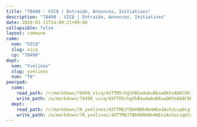 ```yaml
---
title: "78490 - VICQ | Entraide, Annonces, Initiatives"
description: "78490 - VICQ | Entraide, Annonces, Initiatives"
date: 2020-01-11T14:09:21+09:00
collapsible: false
layout: commune
comm:
  nom: "VICQ"
  slug: vicq
  cp: "78490"
dept:
  nom: "Yvelines"
  slug: yvelines
  num: "78"
peerpad:
  comm:
    read_path: /r/markdown/78490_vicq/4XTTM5chgShB1wdwbuB6swQKVsA88C6Kido4VmGiw6WSPB14V
    write_path: /w/markdown/78490_vicq/4XTTM5chgShB1wdwbuB6swQKVsA88C6Kido4VmGiw6WSPB14V-K3TgUiyno3vg6CQPrWShYVE9YicMkUt8pZqokFGqKvnZ9icnUCaqsHfnT5xRvzG3BAX8qcayc8CbkVVx9qVxuVNNC65oEcjV4XaKwXxzmFTP6Ln318gqxxrUUJ4gvjqDG8qYWsds
  dept:
    read_path: /r/markdown/78_yvelines/4XTTM6JTBkR8NkNb4WEo1AchzLuq6Cg73ydg7w9pErcQZA13p
    write_path: /w/markdown/78_yvelines/4XTTM6JTBkR8NkNb4WEo1AchzLuq6Cg73ydg7w9pErcQZA13p-K3TgUBFRQCPZwoWqJkunXeSjdgbtU3xzUSsui8DBc3rCTw6mbo4gNvfQRdE99JD3AnVW7fzseq687LKfGWCfAPajih5ByiZ3SpFz1r449oWaDnM5BHKZTbYtf6pEhRvzWbcazhrS
---
```


